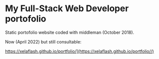 # My Full-Stack Web Developer portofolio

Static portofolio website coded with middleman (October 2018).

Now (April 2022) but still consultable:

https://xelaflash.github.io/portfolio/](https://xelaflash.github.io/portfolio//)
